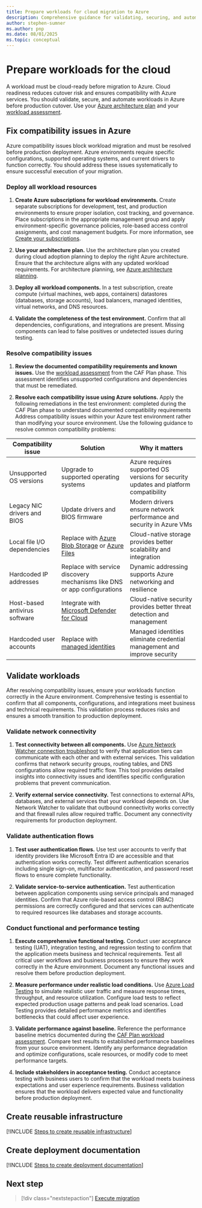 ```yaml
---
title: Prepare workloads for cloud migration to Azure
description: Comprehensive guidance for validating, securing, and automating workloads before migrating to Azure, including steps to resolve compatibility issues, test performance, and create reusable infrastructure for reliable cloud adoption and operational maturity.
author: stephen-sumner
ms.author: pnp
ms.date: 08/01/2025
ms.topic: conceptual
---
```


# Prepare workloads for the cloud

A workload must be cloud-ready before migration to Azure. Cloud readiness reduces cutover risk and ensures compatibility with Azure services. You should validate, secure, and automate workloads in Azure before production cutover. Use your [Azure architecture plan](../plan/estimate-total-cost-of-ownership.md#plan-your-azure-architecture) and your [workload assessment](../plan/assess-workloads-for-cloud-migration.md).

## Fix compatibility issues in Azure

Azure compatibility issues block workload migration and must be resolved before production deployment. Azure environments require specific configurations, supported operating systems, and current drivers to function correctly. You should address these issues systematically to ensure successful execution of your migration.

### Deploy all workload resources

1. **Create Azure subscriptions for workload environments.** Create separate subscriptions for development, test, and production environments to ensure proper isolation, cost tracking, and governance. Place subscriptions in the appropriate management group and apply environment-specific governance policies, role-based access control assignments, and cost management budgets. For more information, see [Create your subscriptions](/azure/cloud-adoption-framework/ready/azure-best-practices/initial-subscriptions).

2. **Use your architecture plan.** Use the architecture plan you created during cloud adoption planning to deploy the right Azure architecture. Ensure that the architecture aligns with any updated workload requirements. For architecture planning, see [Azure architecture planning](../plan/estimate-total-cost-of-ownership.md#plan-your-azure-architecture).

3. **Deploy all workload components.** In a test subscription, create compute (virtual machines, web apps, containers) datastores (databases, storage accounts), load balancers, managed identities, virtual networks, and DNS resources.

4. **Validate the completeness of the test environment.** Confirm that all dependencies, configurations, and integrations are present. Missing components can lead to false positives or undetected issues during testing.

### Resolve compatibility issues

1. **Review the documented compatibility requirements and known issues.** Use the [workload assessment](../plan/assess-workloads-for-cloud-migration.md) from the CAF Plan phase. This assessment identifies unsupported configurations and dependencies that must be remediated.

1. **Resolve each compatibility issue using Azure solutions.** Apply the following remediations in the test environment:  completed during the CAF Plan phase to understand documented compatibility requirements Address compatibility issues within your Azure test environment rather than modifying your source environment. Use the following guidance to resolve common compatibility problems:

| Compatibility issue | Solution | Why it matters |
|---------------------|----------------|------------------|
| Unsupported OS versions | Upgrade to supported operating systems | Azure requires supported OS versions for security updates and platform compatibility |
| Legacy NIC drivers and BIOS | Update drivers and BIOS firmware | Modern drivers ensure network performance and security in Azure VMs |
| Local file I/O dependencies | Replace with [Azure Blob Storage](/azure/storage/blobs/storage-blobs-introduction) or [Azure Files](/azure/storage/files/storage-files-introduction) | Cloud-native storage provides better scalability and integration |
| Hardcoded IP addresses | Replace with service discovery mechanisms like DNS or app configurations | Dynamic addressing supports Azure networking and resilience |
| Host-based antivirus software | Integrate with [Microsoft Defender for Cloud](/azure/defender-for-cloud/defender-for-cloud-introduction) | Cloud-native security provides better threat detection and management |
| Hardcoded user accounts | Replace with [managed identities](/entra/identity/managed-identities-azure-resources/overview) | Managed identities eliminate credential management and improve security |

## Validate workloads

After resolving compatibility issues, ensure your workloads function correctly in the Azure environment. Comprehensive testing is essential to confirm that all components, configurations, and integrations meet business and technical requirements. This validation process reduces risks and ensures a smooth transition to production deployment.

### Validate network connectivity

1. **Test connectivity between all components.** Use [Azure Network Watcher connection troubleshoot](/azure/network-watcher/connection-troubleshoot-manage?tabs=portal) to verify that application tiers can communicate with each other and with external services. This validation confirms that network security groups, routing tables, and DNS configurations allow required traffic flow. This tool provides detailed insights into connectivity issues and identifies specific configuration problems that prevent communication.

1. **Verify external service connectivity.** Test connections to external APIs, databases, and external services that your workload depends on. Use Network Watcher to validate that outbound connectivity works correctly and that firewall rules allow required traffic. Document any connectivity requirements for production deployment.

### Validate authentication flows

1. **Test user authentication flows.** Use test user accounts to verify that identity providers like Microsoft Entra ID are accessible and that authentication works correctly. Test different authentication scenarios including single sign-on, multifactor authentication, and password reset flows to ensure complete functionality.

2. **Validate service-to-service authentication.** Test authentication between application components using service principals and managed identities. Confirm that Azure role-based access control (RBAC) permissions are correctly configured and that services can authenticate to required resources like databases and storage accounts.

### Conduct functional and performance testing

1. **Execute comprehensive functional testing.** Conduct user acceptance testing (UAT), integration testing, and regression testing to confirm that the application meets business and technical requirements. Test all critical user workflows and business processes to ensure they work correctly in the Azure environment. Document any functional issues and resolve them before production deployment.

2. **Measure performance under realistic load conditions.** Use [Azure Load Testing](/azure/load-testing/overview-what-is-azure-load-testing) to simulate realistic user traffic and measure response times, throughput, and resource utilization. Configure load tests to reflect expected production usage patterns and peak load scenarios. Load Testing provides detailed performance metrics and identifies bottlenecks that could affect user experience.

3. **Validate performance against baseline.** Reference the performance baseline metrics documented during the [CAF Plan workload assessment](../plan/assess-workloads-for-cloud-migration.md). Compare test results to established performance baselines from your source environment. Identify any performance degradation and optimize configurations, scale resources, or modify code to meet performance targets.

4. **Include stakeholders in acceptance testing.** Conduct acceptance testing with business users to confirm that the workload meets business expectations and user experience requirements. Business validation ensures that the workload delivers expected value and functionality before production deployment.

## Create reusable infrastructure

[!INCLUDE [Steps to create reusable infrastructure](./includes/create-reusable-infrastructure.md)]

## Create deployment documentation

[!INCLUDE [Steps to create deployment documentation](./includes/create-deployment-documentation.md)]

## Next step

> [!div class="nextstepaction"]
> [Execute migration](./execute-migration.md)